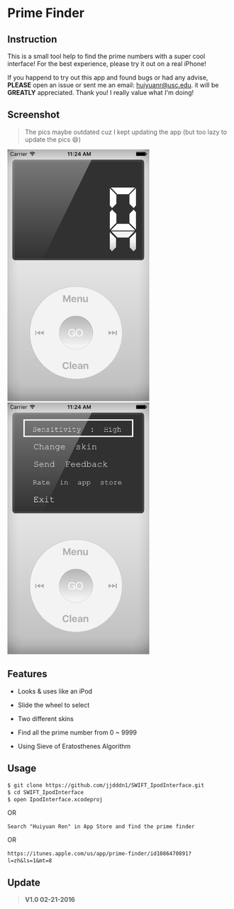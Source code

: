 # Prime Finder

## Instruction 
This is a small tool help to find the prime numbers with a super cool interface! 
For the best experience, please try it out on a real iPhone!

If you happend to try out this app and found bugs or had any advise, **PLEASE** open an issue or sent me an email: huiyuanr@usc.edu. it will be **GREATLY** appreciated. Thank you! I really value what I'm doing!

## Screenshot
> The pics maybe outdated cuz I kept updating the app (but too lazy to update the pics 😄)

![image](https://github.com/jjdddn1/SWIFT_IpodInterface/blob/master/Screenshot/0.png?raw=false)
![image](https://github.com/jjdddn1/SWIFT_IpodInterface/blob/master/Screenshot/1.png?raw=false)

## Features

* Looks & uses like an iPod

* Slide the wheel to select

* Two different skins

* Find all the prime number from 0 ~ 9999

* Using Sieve of Eratosthenes Algorithm 


## Usage

```
$ git clone https://github.com/jjdddn1/SWIFT_IpodInterface.git
$ cd SWIFT_IpodInterface
$ open IpodInterface.xcodeproj
```

OR

```
Search "Huiyuan Ren" in App Store and find the prime finder
```
OR

```
https://itunes.apple.com/us/app/prime-finder/id1086470891?l=zh&ls=1&mt=8
```

## Update
> **V1.0 02-21-2016**

